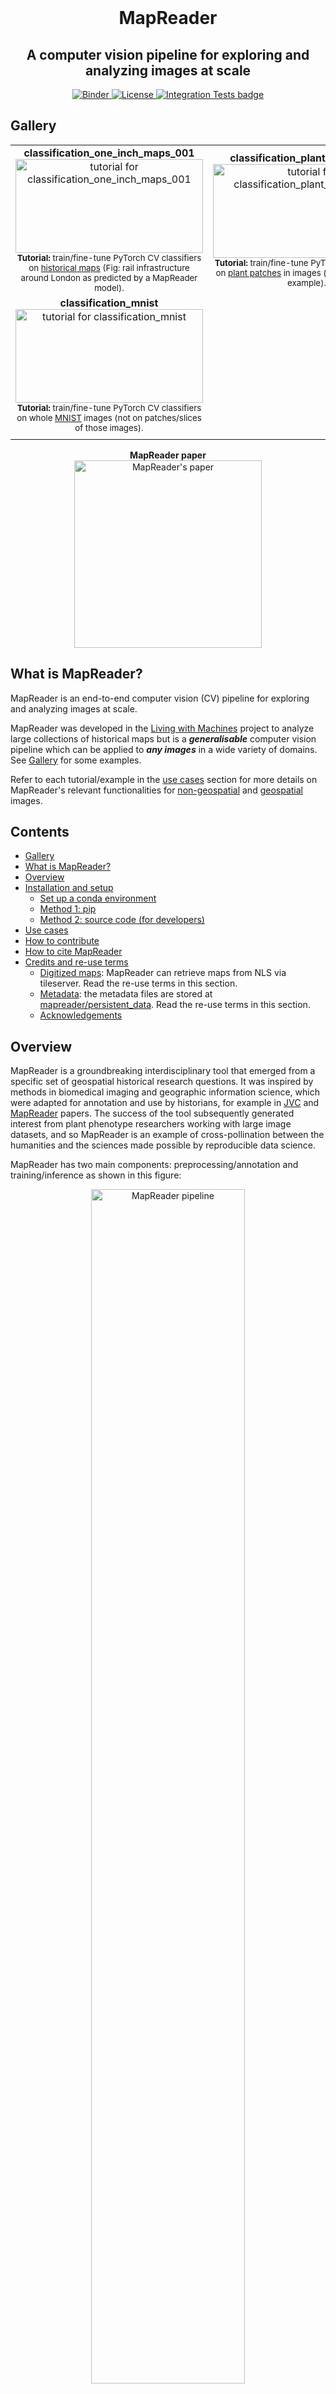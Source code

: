<div align="center">
    <br>
    <p align="center">
    <h1>MapReader</h1>
    <h2>A computer vision pipeline for exploring and analyzing images at scale</h2>
    </p>
</div>
 
<p align="center">
    <a href="https://mybinder.org/v2/gh/Living-with-machines/MapReader/main?labpath=examples%2Fquick_start%2Fquick_start.ipynb">
        <img alt="Binder" src="https://mybinder.org/badge_logo.svg">
    </a>
    <a href="https://github.com/Living-with-machines/MapReader/blob/main/LICENSE">
        <img alt="License" src="https://img.shields.io/badge/License-MIT-yellow.svg">
    </a>
    <a href="https://github.com/Living-with-machines/MapReader/actions/workflows/mr_ci.yml/badge.svg">
        <img alt="Integration Tests badge" src="https://github.com/Living-with-machines/MapReader/actions/workflows/mr_ci.yml/badge.svg">
    </a>
    <br/>
</p>

## Gallery

<div align="center">

|   |   |
|:---:|:---:|
| **classification_one_inch_maps_001**<br><a href="https://github.com/Living-with-machines/MapReader/tree/main/examples/geospatial/classification_one_inch_maps_001"><img src="https://raw.githubusercontent.com/Living-with-machines/MapReader/main/figs/tutorial_classification_one_inch_maps_001.png" alt="tutorial for classification_one_inch_maps_001" width="300" height="150"></a><br><sup>**Tutorial:** train/fine-tune PyTorch CV classifiers on <ins>historical maps</ins> (Fig: rail infrastructure around London as predicted by a MapReader model).</sup> | **classification_plant_phenotype**<br><a href="https://github.com/Living-with-machines/MapReader/tree/main/examples/non-geospatial/classification_plant_phenotype"><img src="https://raw.githubusercontent.com/Living-with-machines/MapReader/main/figs/tutorial_classification_plant_phenotype.png" alt="tutorial for classification_plant_phenotype" width="300" height="150"></a><br><sup>**Tutorial:** train/fine-tune PyTorch CV classifiers on <ins>plant patches</ins> in images (plant phenotyping example).</sup> |
| **classification_mnist**<br><a href="https://github.com/Living-with-machines/MapReader/tree/main/examples/non-geospatial/classification_mnist"><img src="https://raw.githubusercontent.com/Living-with-machines/MapReader/main/figs/tutorial_classification_mnist.png" alt="tutorial for classification_mnist" width="300" height="150"></a><br><sup>**Tutorial:** train/fine-tune PyTorch CV classifiers on whole <ins>MNIST</ins> images (not on patches/slices of those images).</sup> | |
| | |
**MapReader paper**<br><a href="https://arxiv.org/abs/2111.15592"> <img src="https://raw.githubusercontent.com/Living-with-machines/MapReader/main/figs/mapreader_paper.png" alt="MapReader's paper" width="300"> </a> 
</div>

## What is MapReader?

MapReader is an end-to-end computer vision (CV) pipeline for exploring and analyzing images at scale. 

MapReader was developed in the [Living with Machines](https://livingwithmachines.ac.uk/) project to analyze large collections of historical maps but is a _**generalisable**_ computer vision pipeline which can be applied to _**any images**_ in a wide variety of domains. See [Gallery](#gallery) for some examples.

Refer to each tutorial/example in the [use cases](#use-cases) section for more details on MapReader's relevant functionalities for [<ins>non-geospatial</ins>](https://github.com/Living-with-machines/MapReader/tree/main/examples/non-geospatial) and [<ins>geospatial</ins>](https://github.com/Living-with-machines/MapReader/tree/main/examples/geospatial) images.

## Contents

- [Gallery](#gallery)
- [What is MapReader?](#what-is-mapreader)
- [Overview](#overview)
- [Installation and setup](#installation)
  - [Set up a conda environment](#set-up-a-conda-environment)
  - [Method 1: pip](#method-1)
  - [Method 2: source code (for developers)](#method-2)
- [Use cases](#use-cases)
- [How to contribute](#how-to-contribute)
- [How to cite MapReader](#how-to-cite-mapreader)
- [Credits and re-use terms](#credits-and-re-use-terms)
  - [Digitized maps](#digitized-maps): MapReader can retrieve maps from NLS via tileserver. Read the re-use terms in this section.
  - [Metadata](#metadata): the metadata files are stored at [mapreader/persistent_data](https://github.com/Living-with-machines/MapReader/tree/main/mapreader/persistent_data). Read the re-use terms in this section.
  - [Acknowledgements](#acknowledgements)

## Overview

MapReader is a groundbreaking interdisciplinary tool that emerged from a specific set of geospatial historical research questions. It was inspired by methods in biomedical imaging and geographic information science, which were adapted for annotation and use by historians, for example in [JVC](https://doi.org/10.1093/jvcult/vcab009) and [MapReader](https://arxiv.org/abs/2111.15592) papers. The success of the tool subsequently generated interest from plant phenotype researchers working with large image datasets, and so MapReader is an example of cross-pollination between the humanities and the sciences made possible by reproducible data science.

MapReader has two main components: preprocessing/annotation and training/inference as shown in this figure:

<p align="center">
  <img src="https://raw.githubusercontent.com/Living-with-machines/MapReader/main/figs/MapReader_pipeline.png" 
        alt="MapReader pipeline" width="70%" align="center">
</p>

It provides a set of tools to:

- **load** images or maps stored locally or **retrieve** maps via web-servers (e.g., tileservers which can be used to retrieve maps from OpenStreetMap (OSM), the National Library of Scotland (NLS), or elsewhere). :warning: Refer to the [credits and re-use terms](#credits-and-re-use-terms) section if you are using digitized maps or metadata provided by NLS. 
- **preprocess** images or maps (e.g., divide them into patches, resampling the images, removing borders outside the neatline or reprojecting the map).
- annotate images or maps or their patches (i.e. slices of an image or map) using an **interactive annotation tool**.
- **train, fine-tune, and evaluate** various CV models.
- **predict** labels (i.e., model inference) on large sets of images or maps.
- Other functionalities include:
    - various **plotting tools** using, e.g., *matplotlib*, *cartopy*, *Google Earth*, and [kepler.gl](https://kepler.gl/).
    - compute mean/standard-deviation **pixel intensity** of image patches.

## Installation

### Set up a conda environment

We recommend installation via Anaconda (refer to [Anaconda website and follow the instructions](https://docs.anaconda.com/anaconda/install/)).

* Create a new environment for `mapreader` called `mr_py38`:

```bash
conda create -n mr_py38 python=3.8
```

* Activate the environment:

```bash
conda activate mr_py38
```

### Method 1

* Install `mapreader`:

```bash
pip install git+https://github.com/Living-with-machines/MapReader.git
```

To work with geospatial images (e.g., maps):

```bash
pip install 'git+https://github.com/Living-with-machines/MapReader.git#egg=MapReader[geo]'
```

* We have provided some [Jupyter Notebooks to showcase MapReader's functionalities](https://github.com/Living-with-machines/MapReader/tree/main/examples). To allow the newly created `mr_py38` environment to show up in the notebooks:

```bash
python -m ipykernel install --user --name mr_py38 --display-name "Python (mr_py38)"
```

* Continue with the examples in [Use cases](#use-cases)!

* ⚠️ On *Windows* and for *geospatial images* (e.g., maps), you might need to do:

```bash
# activate the environment
conda activate mr_py38

# install rasterio and fiona manually
conda install -c conda-forge rasterio=1.2.10
conda install -c conda-forge fiona=1.8.20

# install git
conda install git

# install MapReader
pip install git+https://github.com/Living-with-machines/MapReader.git

# open Jupyter Notebook (if you want to test/work with the notebooks in "examples" directory)
cd /path/to/MapReader 
jupyter notebook
```

### Method 2

* Clone `mapreader` source code:

```bash
git clone https://github.com/Living-with-machines/MapReader.git 
```

* Install:

```bash
cd /path/to/MapReader
pip install -v -e .
```

To work with geospatial images (e.g., maps):

```bash
cd /path/to/MapReader
pip install -e ."[geo]"
```

* We have provided some [Jupyter Notebooks to showcase MapReader's functionalities](https://github.com/Living-with-machines/MapReader/tree/main/examples). To allow the newly created `mr_py38` environment to show up in the notebooks:

```bash
python -m ipykernel install --user --name mr_py38 --display-name "Python (mr_py38)"
```

* Continue with the examples in [Use cases](#use-cases)!

## Use cases

[Tutorials](https://github.com/Living-with-machines/MapReader/tree/main/examples) are organized in Jupyter Notebooks. Follow the hyperlinks on input type names ("Non-Geospatial" or "Geospatial") to read guidance specific to those image types. 

  - [Non-Geospatial](https://github.com/Living-with-machines/MapReader/tree/main/examples/non-geospatial):
      - [classification_plant_phenotype](https://github.com/Living-with-machines/MapReader/tree/main/examples/non-geospatial/classification_plant_phenotype)
        * **Goal:** train/fine-tune PyTorch CV classifiers on plant patches in images (plant phenotyping example).
        * **Dataset:** Example images taken from the openly accessible `CVPPP2014_LSV_training_data` dataset available from https://www.plant-phenotyping.org/datasets-download. 
        * **Data access:** locally stored
        * **Annotations** are done on plant patches (i.e., slices of each plant image).
        * **Classifier:** train/fine-tuned PyTorch CV models.
      - [classification_mnist](https://github.com/Living-with-machines/MapReader/tree/main/examples/non-geospatial/classification_mnist)
        * **Goal:** train/fine-tune PyTorch CV classifiers on MNIST.
        * **Dataset:** Example images taken from http://yann.lecun.com/exdb/mnist/. 
        * **Data access:** locally stored
        * **Annotations** are done on whole MNIST images, **not** on patches/slices of those images.
        * **Classifier:** train/fine-tuned PyTorch CV models.
  - [Geospatial](https://github.com/Living-with-machines/MapReader/tree/main/examples/geospatial):
      - Maps:
        - [classification_one_inch_maps_001](https://github.com/Living-with-machines/MapReader/tree/main/examples/geospatial/classification_one_inch_maps_001)
          * **Goal:** train/fine-tune PyTorch CV classifiers on historical maps.
          * **Dataset:** from National Library of Scotland: [OS one-inch, 2nd edition layer](https://mapseries-tilesets.s3.amazonaws.com/1inch_2nd_ed/index.html).
          * **Data access:** tileserver
          * **Annotations** are done on map patches (i.e., slices of each map).
          * **Classifier:** train/fine-tuned PyTorch CV models.

## How to contribute

We welcome contributions related to new applications, both with <ins>geospatial</ins> images (other maps, remote sensing data, aerial photography) and <ins>non-geospatial</ins> images (for example, other scientific image datasets).

## How to cite MapReader

Please consider acknowledging MapReader if it helps you to obtain results and figures for publications or presentations, by citing:

Link: https://arxiv.org/abs/2111.15592

```text
Kasra Hosseini, Daniel C. S. Wilson, Kaspar Beelen and Katherine McDonough (2021), MapReader: A Computer Vision Pipeline for the Semantic Exploration of Maps at Scale, arXiv:2111.15592.
```

and in BibTeX:

```bibtex
@misc{hosseini2021mapreader,
      title={MapReader: A Computer Vision Pipeline for the Semantic Exploration of Maps at Scale}, 
      author={Kasra Hosseini and Daniel C. S. Wilson and Kaspar Beelen and Katherine McDonough},
      year={2021},
      eprint={2111.15592},
      archivePrefix={arXiv},
      primaryClass={cs.CV}
}
```

## Credits and re-use terms 

### Digitized maps

MapReader can retrieve maps from NLS (National Library of Scotland) via webservers. For all the digitized maps (retrieved or locally stored), please note the re-use terms:

:warning: Use of the digitised maps for commercial purposes is currently restricted by contract. Use of these digitised maps for non-commercial purposes is permitted under the [Creative Commons Attribution-NonCommercial-ShareAlike 4.0 International](https://creativecommons.org/licenses/by-nc-sa/4.0/) (CC-BY-NC-SA) licence. Please refer to https://maps.nls.uk/copyright.html#exceptions-os for details on copyright and re-use license.

### Metadata

We have provided some metadata files in `mapreader/persistent_data`. For all these file, please note the re-use terms:

:warning: Use of the metadata for commercial purposes is currently restricted by contract. Use of this metadata for non-commercial purposes is permitted under the [Creative Commons Attribution-NonCommercial-ShareAlike 4.0 International](https://creativecommons.org/licenses/by-nc-sa/4.0/) (CC-BY-NC-SA) licence. Please refer to https://maps.nls.uk/copyright.html#exceptions-os for details on copyright and re-use license.

### Acknowledgements

This work was supported by Living with Machines (AHRC grant AH/S01179X/1) and The Alan Turing Institute (EPSRC grant EP/N510129/1). 
Living with Machines, funded by the UK Research and Innovation (UKRI) Strategic Priority Fund, is a multidisciplinary collaboration delivered by the Arts and Humanities Research Council (AHRC), with The Alan Turing Institute, the British Library and the Universities of Cambridge, East Anglia, Exeter, and Queen Mary University of London.
